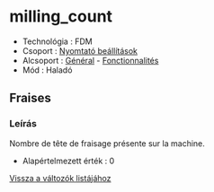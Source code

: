 # milling\_count

* Technológia : FDM
* Csoport : [Nyomtató beállítások](../../beallitasok/printer_settings.md)
* Alcsoport : [Général](../../beallitasok/printer_settings.md#général) - [Fonctionnalités](../../beallitasok/printer_settings.md#fonctionnalités)
* Mód : Haladó

## Fraises

### Leírás

Nombre de tête de fraisage présente sur la machine.

* Alapértelmezett érték : 0

[Vissza a változók listájához](/)

